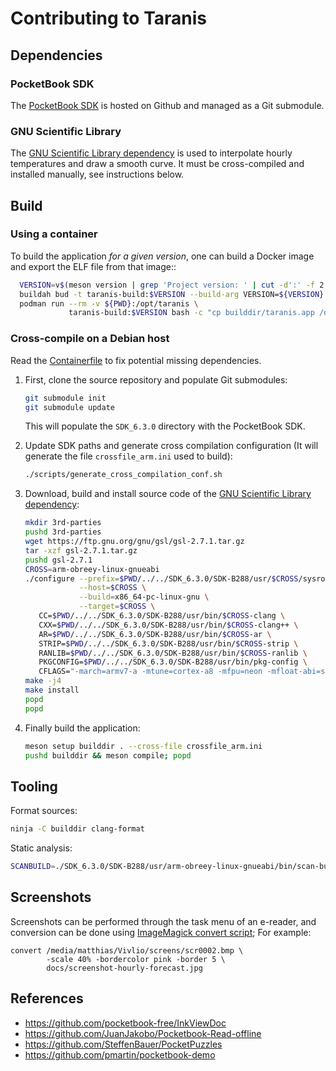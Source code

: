 # Contributing to Taranis

## Dependencies

### PocketBook SDK

The [PocketBook SDK](https://github.com/pocketbook/SDK_6.3.0) is
hosted on Github and managed as a Git submodule.

### GNU Scientific Library

The [GNU Scientific Library
dependency](https://www.gnu.org/software/gsl/) is used to interpolate
hourly temperatures and draw a smooth curve. It must be cross-compiled
and installed manually, see instructions below.

## Build

### Using a container

To build the application *for a given version*, one can build a Docker
image and export the ELF file from that image::
```sh
  VERSION=v$(meson version | grep 'Project version: ' | cut -d':' -f 2 | tr -d '[:space:]')
  buildah bud -t taranis-build:$VERSION --build-arg VERSION=${VERSION} .
  podman run --rm -v ${PWD}:/opt/taranis \
             taranis-build:$VERSION bash -c "cp builddir/taranis.app /opt/taranis"
```

### Cross-compile on a Debian host

Read the [Containerfile](./Containerfile) to fix potential missing
dependencies.

1. First, clone the source repository and populate Git submodules:
   ```sh
   git submodule init
   git submodule update
   ```

   This will populate the `SDK_6.3.0` directory with the PocketBook
   SDK.

2. Update SDK paths and generate cross compilation configuration (It
   will generate the file `crossfile_arm.ini` used to build):
   ```sh
   ./scripts/generate_cross_compilation_conf.sh
   ```

3. Download, build and install source code of the [GNU Scientific
   Library dependency](https://www.gnu.org/software/gsl/):
   ```sh
   mkdir 3rd-parties
   pushd 3rd-parties
   wget https://ftp.gnu.org/gnu/gsl/gsl-2.7.1.tar.gz
   tar -xzf gsl-2.7.1.tar.gz
   pushd gsl-2.7.1
   CROSS=arm-obreey-linux-gnueabi
   ./configure --prefix=$PWD/../../SDK_6.3.0/SDK-B288/usr/$CROSS/sysroot \
               --host=$CROSS \
               --build=x86_64-pc-linux-gnu \
               --target=$CROSS \
      CC=$PWD/../../SDK_6.3.0/SDK-B288/usr/bin/$CROSS-clang \
      CXX=$PWD/../../SDK_6.3.0/SDK-B288/usr/bin/$CROSS-clang++ \
      AR=$PWD/../../SDK_6.3.0/SDK-B288/usr/bin/$CROSS-ar \
      STRIP=$PWD/../../SDK_6.3.0/SDK-B288/usr/bin/$CROSS-strip \
      RANLIB=$PWD/../../SDK_6.3.0/SDK-B288/usr/bin/$CROSS-ranlib \
      PKGCONFIG=$PWD/../../SDK_6.3.0/SDK-B288/usr/bin/pkg-config \
      CFLAGS="-march=armv7-a -mtune=cortex-a8 -mfpu=neon -mfloat-abi=softfp"
   make -j4
   make install
   popd
   popd
   ```

4. Finally build the application:
   ```sh
   meson setup builddir . --cross-file crossfile_arm.ini
   pushd builddir && meson compile; popd
   ```

## Tooling

Format sources:
```sh
ninja -C builddir clang-format
```

Static analysis:
```sh
SCANBUILD=./SDK_6.3.0/SDK-B288/usr/arm-obreey-linux-gnueabi/bin/scan-build ninja -C builddir
```

## Screenshots

Screenshots can be performed through the task menu of an e-reader, and conversion can be done
using [ImageMagick convert script](https://www.imagemagick.org/script/convert.php); For example:
```
convert /media/matthias/Vivlio/screens/scr0002.bmp \
        -scale 40% -bordercolor pink -border 5 \
        docs/screenshot-hourly-forecast.jpg
```

## References

* https://github.com/pocketbook-free/InkViewDoc
* https://github.com/JuanJakobo/Pocketbook-Read-offline
* https://github.com/SteffenBauer/PocketPuzzles
* https://github.com/pmartin/pocketbook-demo
